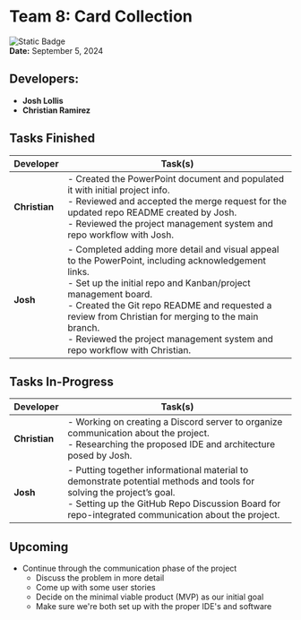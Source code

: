 # Team 8: Card Collection
![Static Badge](https://img.shields.io/badge/Current_Phase-Communication-red?style=for-the-badge)  
**Date:** September 5, 2024

## Developers:
- **Josh Lollis**
- **Christian Ramirez**

## Tasks Finished

| Developer  | Task(s) |
|------------|---------|
| **Christian** | - Created the PowerPoint document and populated it with initial project info.<br /> - Reviewed and accepted the merge request for the updated repo README created by Josh.<br /> - Reviewed the project management system and repo workflow with Josh. |
| **Josh** | - Completed adding more detail and visual appeal to the PowerPoint, including acknowledgement links.<br /> - Set up the initial repo and Kanban/project management board.<br /> - Created the Git repo README and requested a review from Christian for merging to the main branch.<br /> - Reviewed the project management system and repo workflow with Christian. |

## Tasks In-Progress

| Developer  | Task(s) |
|------------|---------|
| **Christian** | - Working on creating a Discord server to organize communication about the project.<br /> - Researching the proposed IDE and architecture posed by Josh. |
| **Josh** | - Putting together informational material to demonstrate potential methods and tools for solving the project’s goal.<br /> - Setting up the GitHub Repo Discussion Board for repo-integrated communication about the project. |

## Upcoming

- Continue through the communication phase of the project
  - Discuss the problem in more detail
  - Come up with some user stories
  - Decide on the minimal viable product (MVP) as our initial goal
  - Make sure we're both set up with the proper IDE's and software
